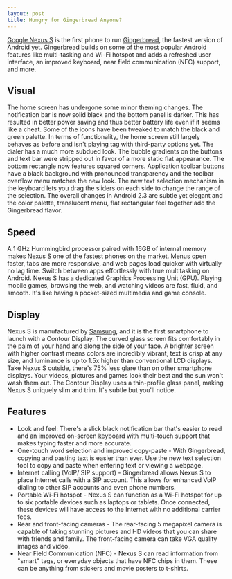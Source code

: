 ```yaml
---
layout: post
title: Hungry for Gingerbread Anyone?
---
```


<a href="http://www.google.com/nexus/">Google Nexus S</a> is the first phone to run <a href="http://developer.android.com/sdk/android-2.3.html">Gingerbread</a>, the fastest version of Android yet. Gingerbread builds on some of the most popular Android features like multi-tasking and Wi-Fi hotspot and adds a refreshed user interface, an improved keyboard, near field communication (NFC) support, and more. 

## Visual

The home screen has undergone some minor theming changes. The notification bar is now solid black and the bottom panel is darker. This has resulted in better power saving and thus better battery life even if it seems like a cheat. Some of the icons have been tweaked to match the black and green palette. In terms of functionality, the home screen still largely behaves as before and isn't playing tag with third-party options yet. The dialer has a much more subdued look. The bubble gradients on the buttons and text bar were stripped out in favor of a more static flat appearance. The bottom rectangle now features squared corners. Application toolbar buttons have a black background with pronounced transparency and the toolbar overflow menu matches the new look. The new text selection mechanism in the keyboard lets you drag the sliders on each side to change the range of the selection. The overall changes in Android 2.3 are subtle yet elegant and the color palette, translucent menu, flat rectangular feel together add the Gingerbread flavor.

## Speed

A 1 GHz Hummingbird processor paired with 16GB of internal memory makes Nexus S one of the fastest phones on the market. Menus open faster, tabs are more responsive, and web pages load quicker with virtually no lag time. Switch between apps effortlessly with true multitasking on Android. Nexus S has a dedicated Graphics Processing Unit (GPU). Playing mobile games, browsing the web, and watching videos are fast, fluid, and smooth. It's like having a pocket-sized multimedia and game console.

## Display

Nexus S is manufactured by <a href="http://www.samsung.com/">Samsung</a>, and it is the first smartphone to launch with a Contour Display. The curved glass screen fits comfortably in the palm of your hand and along the side of your face. A brighter screen with higher contrast means colors are incredibly vibrant, text is crisp at any size, and luminance is up to 1.5x higher than conventional LCD displays. Take Nexus S outside, there's 75% less glare than on other smartphone displays. Your videos, pictures and games look their best and the sun won't wash them out. The Contour Display uses a thin-profile glass panel, making Nexus S uniquely slim and trim. It's subtle but you'll notice.

## Features

- Look and feel: There's a slick black notification bar that's easier to read and an improved on-screen keyboard with multi-touch support that makes typing faster and more accurate.
- One-touch word selection and improved copy-paste - With Gingerbread, copying and pasting text is easier than ever. Use the new text selection tool to copy and paste when entering text or viewing a webpage.
- Internet calling (VoIP/ SIP support) - Gingerbread allows Nexus S to place Internet calls with a SIP account. This allows for enhanced VoIP dialing to other SIP accounts and even phone numbers.
- Portable Wi-Fi hotspot - Nexus S can function as a Wi-Fi hotspot for up to six portable devices such as laptops or tablets. Once connected, these devices will have access to the Internet with no additional carrier fees.
- Rear and front-facing cameras - The rear-facing 5 megapixel camera is capable of taking stunning pictures and HD videos that you can share with friends and family. The front-facing camera can take VGA quality images and video.
- Near Field Communication (NFC) - Nexus S can read information from "smart" tags, or everyday objects that have NFC chips in them. These can be anything from stickers and movie posters to t-shirts.
